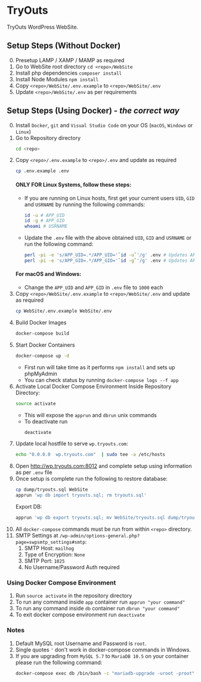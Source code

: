 # TryOuts

TryOuts WordPress WebSite.

## Setup Steps (Without Docker)

0. Presetup LAMP / XAMP / MAMP as required
1. Go to WebSite root directory `cd <repo>/WebSite`
2. Install php dependencies `composer install`
3. Install Node Modules `npm install`
4. Copy `<repo>/WebSite/.env.example` to `<repo>/WebSite/.env`
5. Update `<repo>/WebSite/.env` as per requirements

## Setup Steps (Using Docker) - _the correct way_

0. Install `Docker`, `git` and `Visual Studio Code` on your OS (`macOS`, `Windows` or `Linux`)
1. Go to Repository directory
    ```bash
    cd <repo>
    ```
2. Copy `<repo>/.env.example` to `<repo>/.env` and update as required
    ```bash
    cp .env.example .env
    ```
    #### ONLY FOR Linux Systems, follow these steps:
    - If you are running on Linux hosts, first get your current users `UID`, `GID` and `USRNAME` by running the following commands:
        ```bash
        id -u # APP_UID
        id -g # APP_GID
        whoami # USRNAME
        ```
    - Update the `.env` file with the above obtained `UID`, `GID` and `USRNAME` or run the following command:
        ```bash
        perl -pi -e 's/APP_UID=.*/APP_UID='`id -u`'/g' .env # Updates APP_UID
        perl -pi -e 's/APP_GID=.*/APP_GID='`id -g`'/g' .env # Updates APP_GID
        ```
    #### For macOS and Windows:
    - Change the `APP_UID` and `APP_GID` in `.env` file to `1000` each
3. Copy `<repo>/WebSite/.env.example` to `<repo>/WebSite/.env` and update as required
    ```bash
    cp WebSite/.env.example WebSite/.env
    ```
4. Build Docker Images
    ```bash
    docker-compose build
    ```
5. Start Docker Containers
    ```bash
    docker-compose up -d
    ```
    - First run will take time as it performs `npm install` and sets up phpMyAdmin
    - You can check status by running `docker-compose logs --f app`
7. Activate Local Docker Compose Environment Inside Repository Directory:
   ```bash
   source activate
   ```
    - This will expose the `apprun` and `dbrun` unix commands
    - To deactivate run
      ```bash
      deactivate
      ```
8. Update local hostfile to serve `wp.tryouts.com`:
    ```bash
    echo "0.0.0.0  wp.tryouts.com"  | sudo tee -a /etc/hosts
    ```
9. Open http://wp.tryouts.com:8012 and complete setup using information as per `.env` file
10. Once setup is complete run the following to restore database:
    ```bash
    cp dump/tryouts.sql WebSite
    apprun 'wp db import tryouts.sql; rm tryouts.sql'
    ```
    Export DB:
    ```bash
    apprun 'wp db export tryouts.sql; mv WebSite/tryouts.sql dump/tryouts.sql'
    ```
11. All `docker-compose` commands must be run from within `<repo>` directory.
12. SMTP Settings at `/wp-admin/options-general.php?page=swpsmtp_settings#smtp`:
    1.  SMTP Host: `mailhog`
    2.  Type of Encryption: `None`
    3.  SMTP Port: `1025`
    4.  No Username/Password Auth required

### Using Docker Compose Environment
1. Run `source activate` in the repository directory
2. To run any command inside `app` container run `apprun "your command"`
3. To run any command inside `db` container run `dbrun "your command"`
3. To exit docker compose environment run `deactivate`

### Notes
1. Default MySQL root Username and Password is `root`.
2. Single quotes `'` don't work in docker-compose commands in Windows.
3. If you are upgrading from `MySQL 5.7` to `MariaDB 10.5` on your container please run the following command:
    ```bash
    docker-compose exec db /bin/bash -c "mariadb-upgrade -uroot -proot"
    ```
